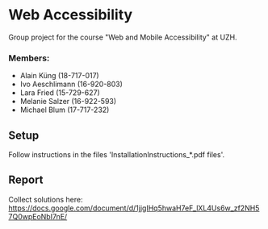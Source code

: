 # Web Accessibility

Group project for the course "Web and Mobile Accessibility" at UZH. 

### Members:
- Alain Küng (18-717-017)
- Ivo Aeschlimann (16-920-803)
- Lara Fried (15-729-627)
- Melanie Salzer (16-922-593)
- Michael Blum (17-717-232)

## Setup
Follow instructions in the files 'InstallationInstructions_*.pdf files'.

## Report
Collect solutions here: 
https://docs.google.com/document/d/1jjgIHq5hwaH7eF_lXL4Us6w_zf2NH57Q0wpEoNbI7nE/
